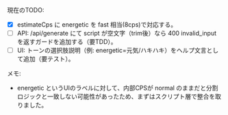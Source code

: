 現在のTODO:

- [x] estimateCps に energetic を fast 相当(8cps)で対応する。
- [ ] API: /api/generate にて script が空文字（trim後）なら 400 invalid_input を返すガードを追加する（要TDD）。
- [ ] UI: トーンの選択肢説明（例: energetic=元気/ハキハキ）をヘルプ文言として追加（要テスト）。

メモ:

- energetic というUIのラベルに対して、内部CPSが normal のままだと分割ロジックと一致しない可能性があったため、まずはスクリプト層で整合を取りました。
